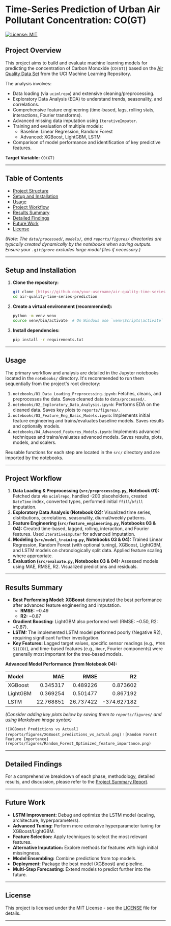 # Time-Series Prediction of Urban Air Pollutant Concentration: CO(GT)

[![License: MIT](https://img.shields.io/badge/License-MIT-yellow.svg)](https://opensource.org/licenses/MIT)

## Project Overview

This project aims to build and evaluate machine learning models for predicting the concentration of Carbon Monoxide (`CO(GT)`) based on the [Air Quality Data Set](https://archive.ics.uci.edu/dataset/360/air+quality) from the UCI Machine Learning Repository.

The analysis involves:
* Data loading (via `ucimlrepo`) and extensive cleaning/preprocessing.
* Exploratory Data Analysis (EDA) to understand trends, seasonality, and correlations.
* Comprehensive feature engineering (time-based, lags, rolling stats, interactions, Fourier transforms).
* Advanced missing data imputation using `IterativeImputer`.
* Training and evaluation of multiple models:
    * Baseline: Linear Regression, Random Forest
    * Advanced: XGBoost, LightGBM, LSTM
* Comparison of model performance and identification of key predictive features.

**Target Variable:** `CO(GT)`

---

## Table of Contents

* [Project Structure](#project-structure)
* [Setup and Installation](#setup-and-installation)
* [Usage](#usage)
* [Project Workflow](#project-workflow)
* [Results Summary](#results-summary)
* [Detailed Findings](#detailed-findings)
* [Future Work](#future-work)
* [License](#license)

*(Note: The `data/processed/`, `models/`, and `reports/figures/` directories are typically created dynamically by the notebooks when saving outputs. Ensure your `.gitignore` excludes large model files if necessary.)*

---

## Setup and Installation

1.  **Clone the repository:**
    ```bash
    git clone [https://github.com/your-username/air-quality-time-series-prediction.git](https://github.com/your-username/air-quality-time-series-prediction.git) # Replace with your repo URL
    cd air-quality-time-series-prediction
    ```
2.  **Create a virtual environment (recommended):**
    ```bash
    python -m venv venv
    source venv/bin/activate  # On Windows use `venv\Scripts\activate`
    ```
3.  **Install dependencies:**
    ```bash
    pip install -r requirements.txt
    ```

---

## Usage

The primary workflow and analysis are detailed in the Jupyter notebooks located in the `notebooks/` directory. It's recommended to run them sequentially from the project's root directory:

1.  `notebooks/01_Data_Loading_Preprocessing.ipynb`: Fetches, cleans, and preprocesses the data. Saves cleaned data to `data/processed/`.
2.  `notebooks/02_Exploratory_Data_Analysis.ipynb`: Performs EDA on the cleaned data. Saves key plots to `reports/figures/`.
3.  `notebooks/03_Feature_Eng_Basic_Models.ipynb`: Implements initial feature engineering and trains/evaluates baseline models. Saves results and optionally models.
4.  `notebooks/04_Advanced_Features_Models.ipynb`: Implements advanced techniques and trains/evaluates advanced models. Saves results, plots, models, and scalers.

Reusable functions for each step are located in the `src/` directory and are imported by the notebooks.

---

## Project Workflow

1.  **Data Loading & Preprocessing (`src/preprocessing.py`, Notebook 01):** Fetched data via `ucimlrepo`, handled -200 placeholders, created `DateTime` index, converted types, performed initial `ffill`/`bfill` imputation.
2.  **Exploratory Data Analysis (Notebook 02):** Visualized time series, distributions, correlations, seasonality, diurnal/weekly patterns.
3.  **Feature Engineering (`src/feature_engineering.py`, Notebooks 03 & 04):** Created time-based, lagged, rolling, interaction, and Fourier features. Used `IterativeImputer` for advanced imputation.
4.  **Modeling (`src/model_training.py`, Notebooks 03 & 04):** Trained Linear Regression, Random Forest (with optional tuning), XGBoost, LightGBM, and LSTM models on chronologically split data. Applied feature scaling where appropriate.
5.  **Evaluation (`src/evaluate.py`, Notebooks 03 & 04):** Assessed models using MAE, RMSE, R2. Visualized predictions and residuals.

---

## Results Summary

* **Best Performing Model:** **XGBoost** demonstrated the best performance after advanced feature engineering and imputation.
    * **RMSE:** ~0.49
    * **R2:** ~0.87
* **Gradient Boosting:** LightGBM also performed well (RMSE: ~0.50, R2: ~0.87).
* **LSTM:** The implemented LSTM model performed poorly (Negative R2), requiring significant further investigation.
* **Key Features:** Lagged target values, specific sensor readings (e.g., `PT08 S1(CO)`), and time-based features (e.g., `Hour`, Fourier components) were generally most important for the tree-based models.

**Advanced Model Performance (from Notebook 04):**

| Model    |      MAE |     RMSE |         R2 |
|:---------|---------:|---------:|-----------:|
| XGBoost  | 0.345317 | 0.489226 |   0.873602 |
| LightGBM | 0.369254 | 0.501477 |   0.867192 |
| LSTM     | 22.768851| 26.737422| -374.627182|

*(Consider adding key plots below by saving them to `reports/figures/` and using Markdown image syntax)*

`![XGBoost Predictions vs Actual](reports/figures/XGBoost_predictions_vs_actual.png)`
`![Random Forest Feature Importance](reports/figures/Random_Forest_Optimized_feature_importance.png)`

---

## Detailed Findings

For a comprehensive breakdown of each phase, methodology, detailed results, and discussion, please refer to the [Project Summary Report](reports/project_summary.md).

---

## Future Work

* **LSTM Improvement:** Debug and optimize the LSTM model (scaling, architecture, hyperparameters).
* **Advanced Tuning:** Perform more extensive hyperparameter tuning for XGBoost/LightGBM.
* **Feature Selection:** Apply techniques to select the most relevant features.
* **Alternative Imputation:** Explore methods for features with high initial missingness.
* **Model Ensembling:** Combine predictions from top models.
* **Deployment:** Package the best model (XGBoost) and pipeline.
* **Multi-Step Forecasting:** Extend models to predict further into the future.

---

## License

This project is licensed under the MIT License - see the [LICENSE](LICENSE) file for details.

---

